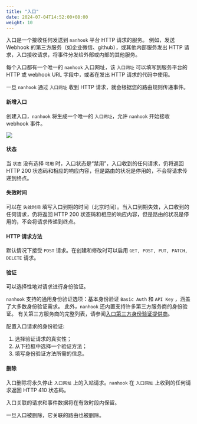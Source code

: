 ```yaml
---
title: "入口"
date: 2024-07-04T14:52:00+08:00
weight: 10
---
```



入口是一个接收任何发送到 `nanhook` 平台 HTTP 请求的服务。
例如，发送 Webhook 的第三方服务（如企业微信、github），或其他内部服务发出 HTTP 请求，入口接收请求，将事件分发给外部或内部的其他服务。

每个入口都有一个唯一的 `nanhook` 入口网址，该 `入口网址` 可以填写到服务平台的 HTTP 或 webhook URL 字段中，或者在发出 HTTP 请求的代码中使用。

一旦 `nanhook` 通过 `入口网址` 收到 HTTP 请求，就会根据您的路由规则传递事件。

#### 新增入口

创建入口，`nanhook` 将生成一个唯一的 `入口网址`，允许 `nanhook` 开始接收 webhook 事件。

![](/docs/manual/new_source.png)

#### 状态

当 `状态` 没有选择 `可用` 时，入口状态是“禁用”，入口收到的任何请求，仍将返回 HTTP 200 状态码和相应的响应内容，但是路由的状况是停用的，不会将请求传递到终点。

#### 失效时间

可以在 `失效时间` 填写入口到期的时间（北京时间）。当入口到期失效，入口收到的任何请求，仍将返回 HTTP 200 状态码和相应的响应内容，但是路由的状况是停用的，不会将请求传递到终点。

#### HTTP 请求方法

默认情况下接受 `POST` 请求。在创建和修改时可以启用 `GET, POST, PUT, PATCH, DELETE` 请求。

#### 验证

可以选择性地对请求进行身份验证。

`nanhook` 支持的通用身份验证选项：基本身份验证 `Basic Auth` 和 `API Key` ，涵盖了大多数身份验证需求。
此外，`nanhook` 还内置支持许多第三方服务商的身份验证。
有关第三方服务商的完整列表，请参阅[入口第三方身份验证提供商](/docs/manual/authentication#source)。

配置入口请求的身份验证:
1. 选择验证请求的真实性；
2. 从下拉框中选择一个验证方法；
3. 填写身份验证方法所需的信息。

#### 删除

入口删除将永久停止 `入口网址` 上的入站请求。`nanhook` 在 `入口网址` 上收到的任何请求返回 HTTP 410 状态码。

入口关联的请求和事件数据将在有效时段内保留。

一旦入口被删除，它关联的路由也被删除。